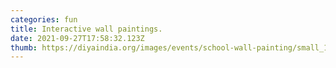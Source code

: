 ```yaml
---
categories: fun
title: Interactive wall paintings.
date: 2021-09-27T17:58:32.123Z
thumb: https://diyaindia.org/images/events/school-wall-painting/small_1511966119.jpg
---
```

